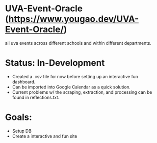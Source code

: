 # UVA-Event-Oracle (https://www.yougao.dev/UVA-Event-Oracle/)
all uva events across different schools and within different departments.

# Status: In-Development
* Created a .csv file for now before setting up an interactive fun dashboard.
* Can be imported into Google Calendar as a quick solution.
* Current problems w/ the scraping, extraction, and processing can be found in reflections.txt.

# Goals:
* Setup DB
* Create a interactive and fun site
